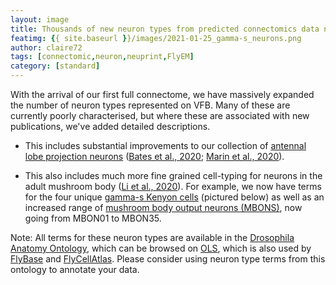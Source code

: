 ```yaml
---
layout: image
title: Thousands of new neuron types from predicted connectomics data now on VFB
featimg: {{ site.baseurl }}/images/2021-01-25_gamma-s_neurons.png
author: claire72
tags: [connectomic,neuron,neuprint,FlyEM]
category: [standard]
---
```


With the arrival of our first full connectome, we have massively expanded the number of neuron types represented on VFB. Many of these are currently poorly characterised, but where these are associated with new publications, we've added detailed descriptions.

 - This includes substantial improvements to our collection of [antennal lobe projection neurons](https://v2.virtualflybrain.org/org.geppetto.frontend/geppetto?q=FBbt_00067123,SubclassesOf) ([Bates et al., 2020](http://dx.doi.org/10.1016/j.cub.2020.06.042); [Marin et al., 2020](http://dx.doi.org/10.1016/j.cub.2020.06.028)).

 - This also includes much more fine grained cell-typing for neurons in the adult mushroom body ([Li et al., 2020](http://doi.org/10.7554/eLife.62576)). For example, we now have terms for the four unique [gamma-s Kenyon cells](https://v2.virtualflybrain.org/org.geppetto.frontend/geppetto?q=FBbt_00049830,SubclassesOf) (pictured below) as well as an increased range of [mushroom body output neurons (MBONS)](https://v2.virtualflybrain.org/org.geppetto.frontend/geppetto?q=FBbt_00047955,SubclassesOf), now going from MBON01 to MBON35.

 Note: All terms for these neuron types are available in the [Drosophila Anatomy Ontology](http://github.com/FlyBase/drosophila-anatomy-developmental-ontology), which can be browsed on [OLS](https://www.ebi.ac.uk/ols/ontologies/fbbt), which is also used by [FlyBase](http://flybase.org) and [FlyCellAtlas](https://flycellatlas.org/). Please consider using neuron type terms from this ontology to annotate your data.

